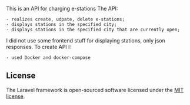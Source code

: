 This is an API for charging e-stations
The API:

    - realizes create, udpate, delete e-stations;
    - displays stations in the specified city;
    - displays stations in the specified city that are currently open;

I did not use some frontend stuff for displaying stations, only json responses.
To create API I:

    - used Docker and docker-compose
    
    

## License

The Laravel framework is open-sourced software licensed under the [MIT license](https://opensource.org/licenses/MIT).

